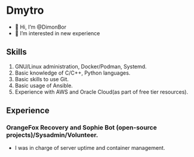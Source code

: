 # Dmytro
- 👋 Hi, I’m @DimonBor
- 👀 I’m interested in new experience

## Skills
  1. GNU/Linux administration, Docker/Podman, Systemd.
  2. Basic knowledge of C/C++, Python languages.
  3. Basic skills to use Git.
  4. Basic usage of Ansible.
  5. Experience with AWS and Oracle Cloud(as part of free tier resources).
  
## Experience
  ### OrangeFox Recovery and Sophie Bot (open-source projects)/Sysadmin/Volunteer.
  - I was in charge of server uptime and container management.

